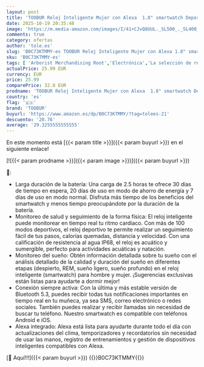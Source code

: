 ```yaml
---
layout: post
title: 'TOOBUR Reloj Inteligente Mujer con Alexa  1.8" smartwatch Deportivo con 100 Deportes  Recibir y Contestar Llamadas  Podómetro y pulsómetro  IP68 Impermeable Nadar  Compatible con Android iOS'
date: 2025-10-19 20:35:48
image: 'https://m.media-amazon.com/images/I/41+CJvQ8UUL._SL500_._SL400_.jpg'
comments: true
category: ofertas
author: 'tole.es'
slug: 'B0C73KTMMY-es TOOBUR Reloj Inteligente Mujer con Alexa 1.8" smartwatch...'
sku: 'B0C73KTMMY-es'
tags: [ 'Arborist Merchandising Root','Electrónica','La selección de relojes inteligentes','Moda','Moda Mujer','Relojes para mujer','Self Service','Smartwatches','Smartwatches Fashion para Mujer','Special Features Stores','Tecnología para vestir','alexa','c8538d25-3af9-48d3-aeff-5f3ce5572a36_0','c8538d25-3af9-48d3-aeff-5f3ce5572a36_8301','toobur','🇪🇸', ]
actualPrice: 25.99 EUR
currency: EUR
price: 25.99
comparePrice: 32.8 EUR
prodname: 'TOOBUR Reloj Inteligente Mujer con Alexa  1.8" smartwatch Deportivo con 100 Deportes  Recibir y Contestar Llamadas  Podómetro y pulsómetro  IP68 Impermeable Nadar  Compatible con Android iOS'
country: 'es'
flag: '🇪🇸'
brand: 'TOOBUR'
buyurl: 'https://www.amazon.es/dp/B0C73KTMMY/?tag=tolees-21'
descuento: '20.76'
average: '29.3255555555555'
---
```


En este momento está [{{< param title >}}]({{< param buyurl >}}) en el siguiente enlace!

[![{{< param prodname >}}]({{< param image >}})]({{< param buyurl >}})

🔎:

- Larga duración de la batería: Una carga de 2.5 horas te ofrece 30 días de tiempo en espera, 20 días de uso en modo de ahorro de energía y 7 días de uso en modo normal. Disfruta más tiempo de los beneficios del smartwatch y menos tiempo preocupándote por la duración de la batería.
- Monitoreo de salud y seguimiento de la forma física: El reloj inteligente puede monitorear en tiempo real tu ritmo cardíaco. Con más de 100 modos deportivos, el reloj deportivo te permite realizar un seguimiento fácil de tus pasos, calorías quemadas, distancia y velocidad. Con una calificación de resistencia al agua IP68, el reloj es acuático y sumergible, perfecto para actividades acuáticas y natación.
- Monitoreo del sueño: Obtén información detallada sobre tu sueño con el análisis detallado de la calidad y duración del sueño en diferentes etapas (despierto, REM, sueño ligero, sueño profundo) en el reloj inteligente (smartwatch) para hombre y mujer. ¡Sugerencias exclusivas están listas para ayudarte a dormir mejor!
- Conexión siempre activa: Con la última y más estable versión de Bluetooth 5.3, puedes recibir todas tus notificaciones importantes en tiempo real en tu muñeca, ya sea SMS, correo electrónico o redes sociales. También puedes realizar y recibir llamadas sin necesidad de buscar tu teléfono. Nuestro smartwatch es compatible con teléfonos Android e iOS.
- Alexa integrado: Alexa está lista para ayudarte durante todo el día con actualizaciones del clima, temporizadores y recordatorios sin necesidad de usar las manos, registro de entrenamientos y gestión de dispositivos inteligentes compatibles con Alexa.

[🛒 Aquí!!!]({{< param buyurl >}})
{{<world>}}B0C73KTMMY{{</world>}}
